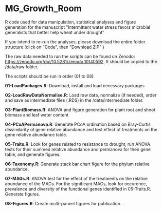 # MG_Growth_Room

R code used for data manipulation, statistical analyses and figure generation for the manuscript "Intermittent water stress favors microbial generalists that better help wheat under drought"

If you intend to re-run the analyses, please download the entire folder structure (click on "Code", then "Download ZIP" )

The raw data needed to run the scripts can be found on Zenodo: <https://zenodo.org/doi/10.5281/zenodo.10140592>. It should be copied to the /data/raw folder.

The scripts should be run in order (01 to 08).

**01-LoadPackages.R**: Download, install and load necessary packages

**02-LoadRawDataNormalise.R**: Load raw data, normalize (if needed), order and save as intermediate files (.RDS) in the /data/intermediate folder.

**03-PlantBiomass.R**: ANOVA and figure generation for plant root and shoot biomass and leaf water content

**04-PCoAPermanova.R**: Generate PCoA ordination based on Bray-Curtis dissimilarity of gene relative abundance and test effect of treatments on the gene relative abundance table.

**05-Traits.R**: Look for genes related to resistance to drought, run ANOVA tests for their summed relative abundance and permanova for their gene table, and generate figures.

**06-Taxonomy.R**: Generate stack bar chart figure for the phylum relative abundance.

**07-MAGs.R**: ANOVA test for the effect of the treatments on the relative abundance of the MAGs. For the significant MAGs, look for occurence, prevalence and diversity of the functional genes identified in 05-Traits.R. Generate figures.

**08-Figures.R**: Create multi-pannel figures for publication.

